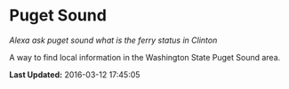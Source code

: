 # Puget Sound
*Alexa ask puget sound what is the ferry status in Clinton*

A way to find local information in the Washington State Puget Sound area.

**Last Updated:** 2016-03-12 17:45:05